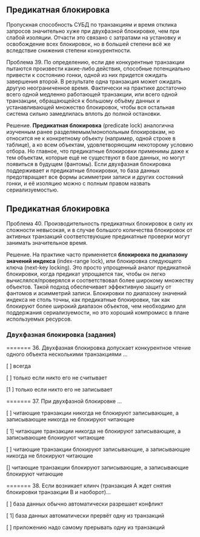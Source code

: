 ## Предикатная блокировка

Пропускная способность СУБД по транзакциям и время отклика запросов значительно хуже при двухфазной блокировке, чем при слабой изоляции. Отчасти это связано с затратами на установку и освобождение всех блокировок, но в большей степени всё же вследствие снижения степени конкурентности.

Проблема 39. По определению, если две конкурентные транзакции пытаются произвести какие-либо действия, способные потенциально привести к состоянию гонки, одной из них придется ожидать завершения второй. В результате одна транзакция может ожидать другую неограниченное время. Фактически на практике достаточно всего одной медленно работающей транзакции, или всего одной транзакции, обращающейся к большому объёму данных и устанавливающей множество блокировок, чтобы вся остальная система сильно замедлилась вплоть до полной остановки.

Решение. **Предикатная блокировка** (predicate lock) аналогична изученным ранее разделяемым/монопольным блокировкам, но относится не к конкретному объекту (например, одной строке в таблице), а ко всем объектам, удовлетворяющим некоторому условию отбора. Но главное, что предикатные блокировки применимы даже к тем объектам, которые ещё не существуют в базе данных, но могут появиться в будущем (фантомы). Если двухфазная блокировка поддерживает и предикатные блокировки, то база данных предотвращает все формы асимметрии записи и других состояний гонки, и её изоляцию можно с полным правом назвать сериализуемостью.

## Предикатная блокировка

Проблема 40. Производительность предикатных блокировок в силу их сложности невысокая, и в случае большого количества блокировок от активных транзакций соответствующие предикатные проверки могут занимать значительное время.

Решение. На практике часто применяется **блокировка по диапазону значений индекса** (index-range lock), или блокировка следующего ключа (next-key locking). Это просто упрощенный аналог предикатной блокировки, когда предикат упрощается так, чтобы он легко вычислялся/проверялся и соответствовал более широкому множеству объектов. Такой подход обеспечивает эффективную защиту от фантомов и асимметрий записи. Блокировки по диапазону значений индекса не столь точны, как предикатные блокировки, так как блокируют более широкий диапазон объектов, чем необходимо для поддержания сериализуемости, но это хороший компромисс в плане используемых ресурсов.

### Двухфазная блокировка (задания)

======= 36. Двухфазная блокировка допускает конкурентное чтение одного объекта несколькими транзакциями ...

[ ] всегда

[ ] только если никто его не считывает

[1 ] только если никто его не записывает

======= 37. При двухфазной блокировке ...

[ ] читающие транзакции никогда не блокируют записывающие, а записывающие никогда не блокируют читающие

[ 1] читающие транзакции никогда не блокируют записывающие, а записывающие блокируют читающие

[ ] читающие транзакции блокируют записывающие, а записывающие никогда не блокируют читающие

[] читающие транзакции блокируют записывающие, а записывающие блокируют читающие

======= 38. Если возникает клинч (транзакция A ждет снятия блокировки транзакции B и наоборот)...

[ ] база данных обычно автоматически разрешает конфликт

[ 1] база данных автоматически прервёт одну из транзакций

[ ] приложению надо самому прерывать одну из транзакций

